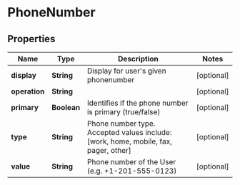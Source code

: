 
# PhoneNumber

## Properties
Name | Type | Description | Notes
------------ | ------------- | ------------- | -------------
**display** | **String** | Display for user&#39;s given phonenumber |  [optional]
**operation** | **String** |  |  [optional]
**primary** | **Boolean** | Identifies if the phone number is primary (true/false) |  [optional]
**type** | **String** | Phone number type. Accepted values include: [work, home, mobile, fax, pager, other] |  [optional]
**value** | **String** | Phone number of the User (e.g. +1-201-555-0123) |  [optional]



